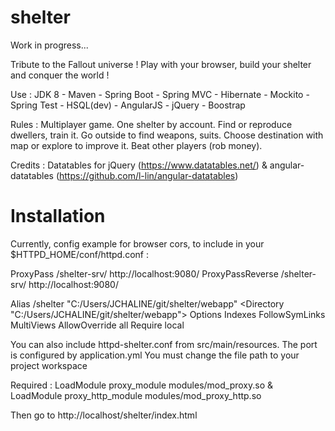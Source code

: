 # shelter
Work in progress...

Tribute to the Fallout universe ! Play with your browser, build your shelter and conquer the world !

Use : JDK 8 - Maven - Spring Boot - Spring MVC - Hibernate - Mockito - Spring Test - HSQL(dev) - AngularJS - jQuery - Boostrap

Rules : Multiplayer game. One shelter by account. Find or reproduce dwellers, train it. Go outside to find weapons, suits. Choose destination with map or explore to improve it. Beat other players (rob money).

Credits : Datatables for jQuery (https://www.datatables.net/) & angular-datatables (https://github.com/l-lin/angular-datatables)

# Installation
Currently, config example for browser cors, to include in your $HTTPD_HOME/conf/httpd.conf :
	
ProxyPass /shelter-srv/ http://localhost:9080/
ProxyPassReverse /shelter-srv/ http://localhost:9080/

Alias /shelter "C:/Users/JCHALINE/git/shelter/webapp"
<Directory "C:/Users/JCHALINE/git/shelter/webapp">
	Options Indexes FollowSymLinks MultiViews
	AllowOverride all
	Require local
</Directory>

You can also include httpd-shelter.conf from src/main/resources.
The port is configured by application.yml
You must change the file path to your project workspace

Required : LoadModule proxy_module modules/mod_proxy.so & LoadModule proxy_http_module modules/mod_proxy_http.so
	
Then go to http://localhost/shelter/index.html
